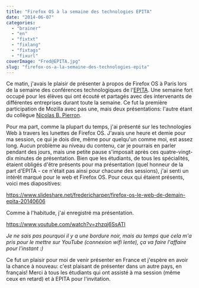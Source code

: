 ```yaml
---
title: "Firefox OS à la semaine des technologies EPITA"
date: "2014-06-07"
categories: 
  - "brainer"
  - "en"
  - "fixtxt"
  - "fixlang"
  - "fixtags"
  - "fixurl"
coverImage: "Fred@EPITA.jpg"
slug: "firefox-os-a-la-semaine-des-technologies-epita"
---
```


Ce matin, j'avais le plaisir de présenter à propos de Firefox OS à Paris lors de la semaine des conférences technologiques de l'[EPITA](https://epita.fr/ "Site Web de l'EPITA"). Une semaine fort occupé pour les élèves qui ont écouté et partagés avec des intervenants de différentes entreprises durant toute la semaine. Ce fut la première participation de Mozilla avec pas une, mais deux présentations: l'autre étant du collègue [Nicolas B. Pierron](https://www.linkedin.com/in/nicolasbpierron "Compte LinkedIn de Nicolas B. Pierron").

Pour ma part, comme la plupart du temps, j'ai présenté sur les technologies Web à travers les lunettes de Firefox OS. J'avais une heure et demie pour ma session, ce qui je dois dire, même pour quelqu'un comme moi, est assez long. Aucun problème au niveau du contenu, car je pourrais en parler pendant des jours, mais une petite pause s'imposait après ces quatre-vingt-dix minutes de présentation. Bien que les étudiants, de tous les spécialités, étaient obligés d'être présents pour ma présentation (quel honneur de la part d'EPITA - ce n'était pas ainsi pour chacune des sessions), j'ai senti un intérêt marqué pour le web et Firefox OS. Pour ceux qui étaient présents, voici mes diapositives:

https://www.slideshare.net/fredericharper/firefox-os-le-web-de-demain-epita-20140606

Comme à l'habitude, j'ai enregistré ma présentation.

https://www.youtube.com/watch?v=zhzqj6SsATI

_Je ne sais pas pourquoi il y a une bordure noir, mais au temps que cela m'a pris pour le mettre sur YouTube (connexion wifi lente), ça va faire l'affaire pour l'instant :)_

Ce fut un plaisir pour moi de venir présenter en France et j'espère en avoir la chance à nouveau: c'est plaisant de présenter dans un autre pays, en français! Merci à tous les étudiants qui ont assisté à ma session (même ceux en retard) et à EPITA pour l'invitation.

